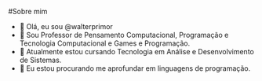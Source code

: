 #Sobre mim

- 👋 Olá, eu sou @walterprimor
- 👀 Sou Professor de Pensamento Computacional, Programação e Tecnologia Computacional e Games e Programação.
- 🌱 Atualmente estou cursando Tecnologia em Análise e Desenvolvimento de Sistemas.
- 💞️ Eu estou procurando me aprofundar em linguagens de programação.

<!---
walterprimor/walterprimor is a ✨ special ✨ repository because its `README.md` (this file) appears on your GitHub profile.
You can click the Preview link to take a look at your changes.
--->
